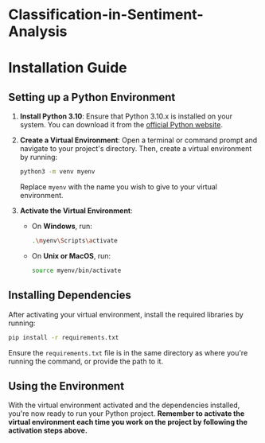 # Classification-in-Sentiment-Analysis

# Installation Guide

## Setting up a Python Environment

1. **Install Python 3.10**: Ensure that Python 3.10.x is installed on your system. You can download it from the [official Python website](https://www.python.org/downloads/).

2. **Create a Virtual Environment**: Open a terminal or command prompt and navigate to your project's directory. Then, create a virtual environment by running:
   ```bash
   python3 -m venv myenv
   ```
   Replace `myenv` with the name you wish to give to your virtual environment.

3. **Activate the Virtual Environment**:
   - On **Windows**, run:
     ```bash
     .\myenv\Scripts\activate
     ```
   - On **Unix or MacOS**, run:
     ```bash
     source myenv/bin/activate
     ```

## Installing Dependencies

After activating your virtual environment, install the required libraries by running:

```bash
pip install -r requirements.txt
```

Ensure the `requirements.txt` file is in the same directory as where you're running the command, or provide the path to it.

## Using the Environment

With the virtual environment activated and the dependencies installed, you're now ready to run your Python project. **Remember to activate the virtual environment each time you work on the project by following the activation steps above.**
